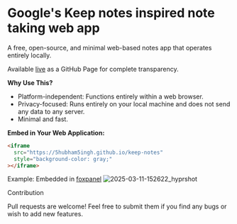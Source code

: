 # Google's Keep notes inspired note taking web app

A free, open-source, and minimal web-based notes app that operates entirely locally.

Available [live](https://5hubham5ingh.github.io/keep-notes) as a GitHub Page for complete transparency.

**Why Use This?**

* Platform-independent: Functions entirely within a web browser.
* Privacy-focused: Runs entirely on your local machine and does not send any data to any server.
* Minimal and fast.

**Embed in Your Web Application:**

```html
<iframe
  src="https://5hubham5ingh.github.io/keep-notes"
  style="background-color: gray;"
></iframe>
```

Example: Embedded in [foxpanel](https://5hubham5ingh.github.io/foxpanel)
![2025-03-11-152622_hyprshot](https://github.com/user-attachments/assets/b90dfb4c-6574-4681-8a07-e62f3c6955f8)

Contribution

Pull requests are welcome! Feel free to submit them if you find any bugs or wish to add new features.
